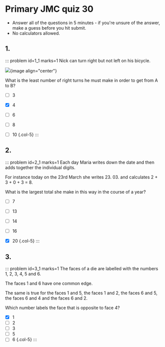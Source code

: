 # Primary JMC quiz 30

* Answer all of the questions in 5 minutes - if you're unsure of the answer, make a guess before you hit submit. 
* No calculators allowed.


## 1.
<!--- 2013 (4) --->
::: problem id=1_1 marks=1
Nick can turn right but not left on his bicycle.  

![](/resources/primary-jmc-30/1-bicycle.png){image align="center"} 

What is the least number of right turns he must make in order to get from A to B? 

* [ ] 3
* [x] 4
* [ ] 6
* [ ] 8
* [ ] 10
{.col-5}
:::


## 2.
<!--- 2015 (12) --->
::: problem id=2_1 marks=1
Each day Maria writes down the date and then adds together the individual digits.  

For instance today on the 23rd March she writes 23. 03. and calculates 2 + 3 + 0 + 3 = 8.  

What is the largest total she make in this way in the course of a year? 

* [ ] 7
* [ ] 13
* [ ] 14
* [ ] 16
* [x] 20
{.col-5}
:::


## 3.
<!--- 2014 (18) --->
::: problem id=3_1 marks=1
The faces of a die are labelled with the numbers 1, 2, 3, 4, 5 and 6.  

The faces 1 and 6 have one common edge.  

The same is true for the faces 1 and 5, the faces 1 and 2, the faces 6 and 5, the faces 6 and 4 and the faces 6 and 2.  

Which number labels the face that is opposite to face 4? 

* [x] 1
* [ ] 2
* [ ] 3
* [ ] 5
* [ ] 6
{.col-5}
:::
